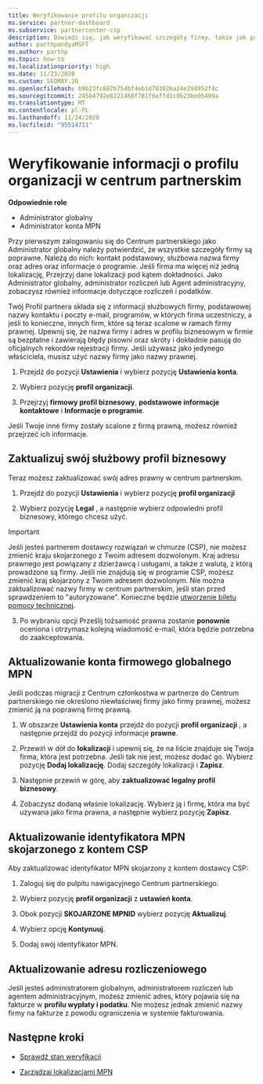 ```yaml
---
title: Weryfikowanie profilu organizacji
ms.service: partner-dashboard
ms.subservice: partnercenter-csp
description: Dowiedz się, jak weryfikować szczegóły firmy, takie jak podstawowe kontakty, adres i informacje o programie. Możesz również zaktualizować swoje adresy prawne i rozliczenia.
author: parthpandyaMSFT
ms.author: parthp
ms.topic: how-to
ms.localizationpriority: high
ms.date: 11/23/2020
ms.custom: SEOMAY.20
ms.openlocfilehash: b9b23fc887b754bf4eb1d703026a24e294952f4c
ms.sourcegitcommit: 245b4792e8221468f781f6effd1c9b23be05499a
ms.translationtype: MT
ms.contentlocale: pl-PL
ms.lasthandoff: 11/24/2020
ms.locfileid: "95514711"
---
```

# <a name="verify-your-organization-profile-information-in-partner-center"></a>Weryfikowanie informacji o profilu organizacji w centrum partnerskim

**Odpowiednie role**

- Administrator globalny
- Administrator konta MPN

Przy pierwszym zalogowaniu się do Centrum partnerskiego jako Administrator globalny należy potwierdzić, że wszystkie szczegóły firmy są poprawne. Należą do nich: kontakt podstawowy, służbowa nazwa firmy oraz adres oraz informacje o programie. Jeśli firma ma więcej niż jedną lokalizację, Przejrzyj dane lokalizacji pod kątem dokładności. Jako Administrator globalny, administrator rozliczeń lub Agent administracyjny, zobaczysz również informacje dotyczące rozliczeń i podatków.

Twój Profil partnera składa się z informacji służbowych firmy, podstawowej nazwy kontaktu i poczty e-mail, programów, w których firma uczestniczy, a jeśli to konieczne, innych firm, które są teraz scalone w ramach firmy prawnej. Upewnij się, że nazwa firmy i adres w profilu biznesowym w firmie są bezpłatne i zawierają błędy pisowni oraz skróty i dokładnie pasują do oficjalnych rekordów rejestracji firmy. Jeśli używasz jako jedynego właściciela, musisz użyć nazwy firmy jako nazwy prawnej.

1. Przejdź do pozycji **Ustawienia** i wybierz pozycję **Ustawienia konta**.
 
1. Wybierz pozycję **profil organizacji**. 

2. Przejrzyj **firmowy profil biznesowy**, **podstawowe informacje kontaktowe** i **Informacje o programie**.

Jeśli Twoje inne firmy zostały scalone z firmą prawną, możesz również przejrzeć ich informacje. 

## <a name="update-your-legal-business-profile"></a>Zaktualizuj swój służbowy profil biznesowy

Teraz możesz zaktualizować swój adres prawny w centrum partnerskim.

1. Przejdź do pozycji **Ustawienia** i wybierz pozycję **profil organizacji**


2. Wybierz pozycję **Legal**  , a następnie wybierz odpowiedni profil biznesowy, którego chcesz użyć.

>[!Important]
>Jeśli jesteś partnerem dostawcy rozwiązań w chmurze (CSP), nie możesz zmienić kraju skojarzonego z Twoim adresem dozwolonym. Kraj adresu prawnego jest powiązany z dzierżawcą i usługami, a także z walutą, z którą prowadzone są firmy. Jeśli nie znajdują się w programie CSP, możesz zmienić kraj skojarzony z Twoim adresem dozwolonym. Nie można zaktualizować nazwy firmy w centrum partnerskim, jeśli stan przed sprawdzeniem to "autoryzowane". Konieczne będzie [utworzenie biletu pomocy technicznej](https://partner.microsoft.com/dashboard/support/csp/servicerequests/create?stage=2&topicid=eb74583c-61b3-2124-bffc-00920e0ae772).

3. Po wybraniu opcji Prześlij tożsamość prawna zostanie **ponownie** oceniona i otrzymasz kolejną wiadomość e-mail, która będzie potrzebna do zaakceptowania.

## <a name="update-your-mpn-global-business-account"></a>Aktualizowanie konta firmowego globalnego MPN

Jeśli podczas migracji z Centrum członkostwa w partnerze do Centrum partnerskiego nie określono niewłaściwej firmy jako firmy prawnej, możesz zmienić ją na poprawną firmę prawną.

1. W obszarze **Ustawienia konta** przejdź do pozycji **profil organizacji** , a następnie przejdź do pozycji informacje **prawne**.

1.  Przewiń w dół do **lokalizacji** i upewnij się, że na liście znajduje się Twoja firma, która jest potrzebna. Jeśli tak nie jest, możesz dodać go. Wybierz pozycję **Dodaj lokalizację**. Dodaj szczegóły lokalizacji i **Zapisz**.

2. Następnie przewiń w górę, aby **zaktualizować legalny profil biznesowy**.

3. Zobaczysz dodaną właśnie lokalizację. Wybierz ją i firmę, która ma być używana jako firma prawna, a następnie wybierz pozycję **Zapisz**.

## <a name="update-your-mpn-id-associated-with-your-csp-account"></a>Aktualizowanie identyfikatora MPN skojarzonego z kontem CSP

Aby zaktualizować identyfikator MPN skojarzony z kontem dostawcy CSP:

1. Zaloguj się do pulpitu nawigacyjnego Centrum partnerskiego.
 
1. Wybierz pozycję **profil organizacji** z **ustawień konta**.

1. Obok pozycji **SKOJARZONE MPNID** wybierz pozycję **Aktualizuj**.
 
1. Wybierz opcję **Kontynuuj**.
 
1. Dodaj swój identyfikator MPN.


## <a name="update-your-billing-address"></a>Aktualizowanie adresu rozliczeniowego

Jeśli jesteś administratorem globalnym, administratorem rozliczeń lub agentem administracyjnym, możesz zmienić adres, który pojawia się na fakturze w **profilu wypłaty i podatku**. Nie możesz jednak zmienić nazwy firmy na fakturze z powodu ograniczenia w systemie fakturowania.

## <a name="next-steps"></a>Następne kroki


- [Sprawdź stan weryfikacji](verification-responses.md)
 
- [Zarządzaj lokalizacjami MPN](manage-locations.md)



